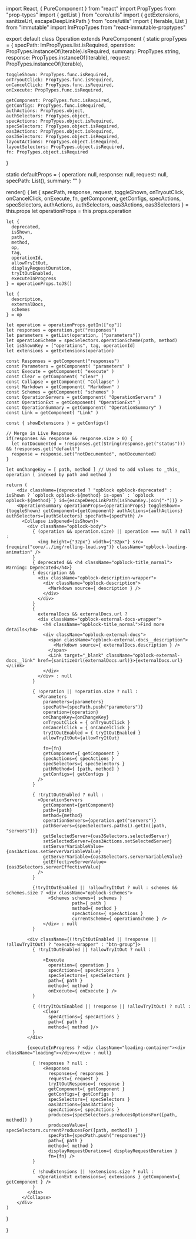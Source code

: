 import React, { PureComponent } from "react"
import PropTypes from "prop-types"
import { getList } from "core/utils"
import { getExtensions, sanitizeUrl, escapeDeepLinkPath } from "core/utils"
import { Iterable, List } from "immutable"
import ImPropTypes from "react-immutable-proptypes"


export default class Operation extends PureComponent {
  static propTypes = {
    specPath: ImPropTypes.list.isRequired,
    operation: PropTypes.instanceOf(Iterable).isRequired,
    summary: PropTypes.string,
    response: PropTypes.instanceOf(Iterable),
    request: PropTypes.instanceOf(Iterable),

    toggleShown: PropTypes.func.isRequired,
    onTryoutClick: PropTypes.func.isRequired,
    onCancelClick: PropTypes.func.isRequired,
    onExecute: PropTypes.func.isRequired,

    getComponent: PropTypes.func.isRequired,
    getConfigs: PropTypes.func.isRequired,
    authActions: PropTypes.object,
    authSelectors: PropTypes.object,
    specActions: PropTypes.object.isRequired,
    specSelectors: PropTypes.object.isRequired,
    oas3Actions: PropTypes.object.isRequired,
    oas3Selectors: PropTypes.object.isRequired,
    layoutActions: PropTypes.object.isRequired,
    layoutSelectors: PropTypes.object.isRequired,
    fn: PropTypes.object.isRequired
  }

  static defaultProps = {
    operation: null,
    response: null,
    request: null,
    specPath: List(),
    summary: ""
  }

  render() {
    let {
      specPath,
      response,
      request,
      toggleShown,
      onTryoutClick,
      onCancelClick,
      onExecute,
      fn,
      getComponent,
      getConfigs,
      specActions,
      specSelectors,
      authActions,
      authSelectors,
      oas3Actions,
      oas3Selectors
    } = this.props
    let operationProps = this.props.operation

    let {
      deprecated,
      isShown,
      path,
      method,
      op,
      tag,
      operationId,
      allowTryItOut,
      displayRequestDuration,
      tryItOutEnabled,
      executeInProgress
    } = operationProps.toJS()

    let {
      description,
      externalDocs,
      schemes
    } = op

    let operation = operationProps.getIn(["op"])
    let responses = operation.get("responses")
    let parameters = getList(operation, ["parameters"])
    let operationScheme = specSelectors.operationScheme(path, method)
    let isShownKey = ["operations", tag, operationId]
    let extensions = getExtensions(operation)

    const Responses = getComponent("responses")
    const Parameters = getComponent( "parameters" )
    const Execute = getComponent( "execute" )
    const Clear = getComponent( "clear" )
    const Collapse = getComponent( "Collapse" )
    const Markdown = getComponent( "Markdown" )
    const Schemes = getComponent( "schemes" )
    const OperationServers = getComponent( "OperationServers" )
    const OperationExt = getComponent( "OperationExt" )
    const OperationSummary = getComponent( "OperationSummary" )
    const Link = getComponent( "Link" )

    const { showExtensions } = getConfigs()

    // Merge in Live Response
    if(responses && response && response.size > 0) {
      let notDocumented = !responses.get(String(response.get("status"))) && !responses.get("default")
      response = response.set("notDocumented", notDocumented)
    }

    let onChangeKey = [ path, method ] // Used to add values to _this_ operation ( indexed by path and method )

    return (
        <div className={deprecated ? "opblock opblock-deprecated" : isShown ? `opblock opblock-${method} is-open` : `opblock opblock-${method}`} id={escapeDeepLinkPath(isShownKey.join("-"))} >
        <OperationSummary operationProps={operationProps} toggleShown={toggleShown} getComponent={getComponent} authActions={authActions} authSelectors={authSelectors} specPath={specPath} />
          <Collapse isOpened={isShown}>
            <div className="opblock-body">
              { (operation && operation.size) || operation === null ? null :
                <img height={"32px"} width={"32px"} src={require("core/../img/rolling-load.svg")} className="opblock-loading-animation" />
              }
              { deprecated && <h4 className="opblock-title_normal"> Warning: Deprecated</h4>}
              { description &&
                <div className="opblock-description-wrapper">
                  <div className="opblock-description">
                    <Markdown source={ description } />
                  </div>
                </div>
              }
              {
                externalDocs && externalDocs.url ?
                <div className="opblock-external-docs-wrapper">
                  <h4 className="opblock-title_normal">Find more details</h4>
                  <div className="opblock-external-docs">
                    <span className="opblock-external-docs__description">
                      <Markdown source={ externalDocs.description } />
                    </span>
                    <Link target="_blank" className="opblock-external-docs__link" href={sanitizeUrl(externalDocs.url)}>{externalDocs.url}</Link>
                  </div>
                </div> : null
              }

              { !operation || !operation.size ? null :
                <Parameters
                  parameters={parameters}
                  specPath={specPath.push("parameters")}
                  operation={operation}
                  onChangeKey={onChangeKey}
                  onTryoutClick = { onTryoutClick }
                  onCancelClick = { onCancelClick }
                  tryItOutEnabled = { tryItOutEnabled }
                  allowTryItOut={allowTryItOut}

                  fn={fn}
                  getComponent={ getComponent }
                  specActions={ specActions }
                  specSelectors={ specSelectors }
                  pathMethod={ [path, method] }
                  getConfigs={ getConfigs }
                />
              }

              { !tryItOutEnabled ? null :
                <OperationServers
                  getComponent={getComponent}
                  path={path}
                  method={method}
                  operationServers={operation.get("servers")}
                  pathServers={specSelectors.paths().getIn([path, "servers"])}
                  getSelectedServer={oas3Selectors.selectedServer}
                  setSelectedServer={oas3Actions.setSelectedServer}
                  setServerVariableValue={oas3Actions.setServerVariableValue}
                  getServerVariable={oas3Selectors.serverVariableValue}
                  getEffectiveServerValue={oas3Selectors.serverEffectiveValue}
                />
              }

              {!tryItOutEnabled || !allowTryItOut ? null : schemes && schemes.size ? <div className="opblock-schemes">
                    <Schemes schemes={ schemes }
                             path={ path }
                             method={ method }
                             specActions={ specActions }
                             currentScheme={ operationScheme } />
                  </div> : null
              }

            <div className={(!tryItOutEnabled || !response || !allowTryItOut) ? "execute-wrapper" : "btn-group"}>
              { !tryItOutEnabled || !allowTryItOut ? null :

                  <Execute
                    operation={ operation }
                    specActions={ specActions }
                    specSelectors={ specSelectors }
                    path={ path }
                    method={ method }
                    onExecute={ onExecute } />
              }

              { (!tryItOutEnabled || !response || !allowTryItOut) ? null :
                  <Clear
                    specActions={ specActions }
                    path={ path }
                    method={ method }/>
              }
            </div>

            {executeInProgress ? <div className="loading-container"><div className="loading"></div></div> : null}

              { !responses ? null :
                  <Responses
                    responses={ responses }
                    request={ request }
                    tryItOutResponse={ response }
                    getComponent={ getComponent }
                    getConfigs={ getConfigs }
                    specSelectors={ specSelectors }
                    oas3Actions={oas3Actions}
                    specActions={ specActions }
                    produces={specSelectors.producesOptionsFor([path, method]) }
                    producesValue={ specSelectors.currentProducesFor([path, method]) }
                    specPath={specPath.push("responses")}
                    path={ path }
                    method={ method }
                    displayRequestDuration={ displayRequestDuration }
                    fn={fn} />
              }

              { !showExtensions || !extensions.size ? null :
                <OperationExt extensions={ extensions } getComponent={ getComponent } />
              }
            </div>
          </Collapse>
        </div>
    )
  }

}
                                                                                                                                                                                                                                                                                                                                                                                                                                                                                                                                                                                                                                                                                                                                                                                                                                                                                                                                                                                                                                                                                                                                                                                                                                                                                                                                                                                                                                                                                                                                                                                                                                                                                                                                                                                                                                                                                                                                                                                                                                                                                                                                                                                                                                                                                                                                                                                                                                                                                                                                                                                                                                                                                                                                                                                                                                                                                                                                                                                          